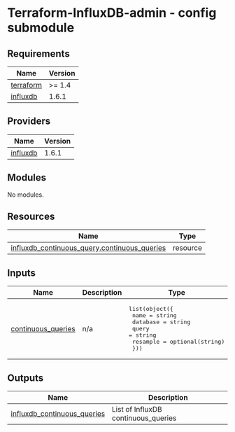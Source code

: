 # Terraform-InfluxDB-admin - config submodule

<!-- BEGIN_TF_DOCS -->
## Requirements

| Name | Version |
|------|---------|
| <a name="requirement_terraform"></a> [terraform](#requirement\_terraform) | >= 1.4 |
| <a name="requirement_influxdb"></a> [influxdb](#requirement\_influxdb) | 1.6.1 |

## Providers

| Name | Version |
|------|---------|
| <a name="provider_influxdb"></a> [influxdb](#provider\_influxdb) | 1.6.1 |

## Modules

No modules.

## Resources

| Name | Type |
|------|------|
| [influxdb_continuous_query.continuous_queries](https://registry.terraform.io/providers/DrFaust92/influxdb/1.6.1/docs/resources/continuous_query) | resource |

## Inputs

| Name | Description | Type | Default | Required |
|------|-------------|------|---------|:--------:|
| <a name="input_continuous_queries"></a> [continuous\_queries](#input\_continuous\_queries) | n/a | <pre>list(object({<br>    name     = string<br>    database = string<br>    query    = string<br>    resample = optional(string)<br>  }))</pre> | n/a | yes |

## Outputs

| Name | Description |
|------|-------------|
| <a name="output_influxdb_continuous_queries"></a> [influxdb\_continuous\_queries](#output\_influxdb\_continuous\_queries) | List of InfluxDB continuous\_queries |
<!-- END_TF_DOCS -->
